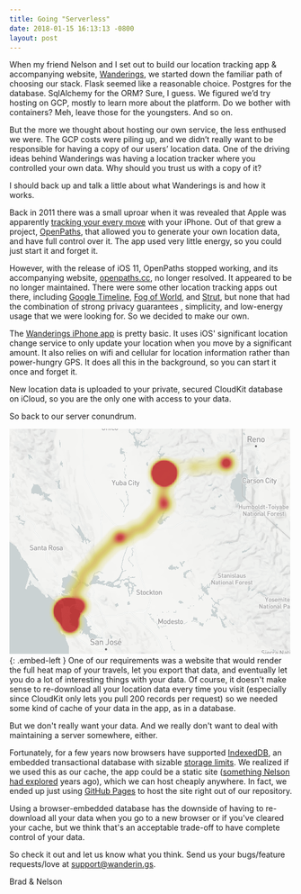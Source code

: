 ```yaml
--- 
title: Going "Serverless"
date: 2018-01-15 16:13:13 -0800
layout: post
---
```

When my friend Nelson and I set out to build our location tracking app & accompanying website, [Wanderings](https://wanderin.gs), we started down the familiar path of choosing our stack. Flask seemed like a reasonable choice. Postgres for the database. SqlAlchemy for the ORM? Sure, I guess. We figured we’d try hosting on GCP, mostly to learn more about the platform. Do we bother with containers? Meh, leave those for the youngsters. And so on.

But the more we thought about hosting our own service, the less enthused we were. The GCP costs were piling up, and we didn’t really want to be responsible for having a copy of our users’ location data. One of the driving ideas behind Wanderings was having a location tracker where you controlled your own data. Why should you trust us with a copy of it?

I should back up and talk a little about what Wanderings is and how it works.

Back in 2011 there was a small uproar when it was revealed that Apple was apparently [tracking your every move](https://arstechnica.com/gadgets/2011/04/how-apple-tracks-your-location-without-your-consent-and-why-it-matters/) with your iPhone. Out of that grew a project, [OpenPaths](http://nytlabs.com/projects/openpaths.html), that allowed you to generate your own location data, and have full control over it. The app used very little energy, so you could just start it and forget it.

However, with the release of iOS 11, OpenPaths stopped working, and its accompanying website, [openpaths.cc](https://openpaths.cc), no longer resolved. It appeared to be no longer maintained. There were some other location tracking apps out there, including [Google Timeline](https://www.google.com/maps/timeline), [Fog of World](https://fogofworld.com/en/), and [Strut](http://strutapp.com/), but none that had the combination of strong privacy guarantees , simplicity, and low-energy usage that we were looking for. So we decided to make our own.

The [Wanderings iPhone app](https://itunes.apple.com/us/app/wanderings-travel-tracking/id1292503352?ls=1&mt=8) is pretty basic. It uses iOS' significant location change service to only update your location when you move by a significant amount. It also relies on wifi and cellular for location information rather than power-hungry GPS. It does all this in the background, so you can start it once and forget it.

New location data is uploaded to your private, secured CloudKit database on iCloud, so you are the only one with access to your data.

So back to our server conundrum.

![Wanderings Screenshot](/public/images/wanderings-screenshot.png){: .embed-left }
One of our requirements was a website that would render the full heat map of your travels, let you export that data, and eventually let you do a lot of interesting things with your data. Of course, it doesn't make sense to re-download all your location data every time you visit (especially since CloudKit only lets you pull 200 records per request) so we needed some kind of cache of your data in the app, as in a database.

But we don't really want your data. And we really don't want to deal with maintaining a server somewhere, either.

Fortunately, for a few years now browsers have supported [IndexedDB](https://developer.mozilla.org/en-US/docs/Web/API/IndexedDB_API/Basic_Concepts_Behind_IndexedDB), an embedded transactional database with sizable [storage limits](https://developer.mozilla.org/en-US/docs/Web/API/IndexedDB_API/Browser_storage_limits_and_eviction_criteria#Storage_limits). We realized if we used this as our cache, the app could be a static site ([something Nelson had explored](http://www.somebits.com/weblog/tech/good/webapps-with-json.html) years ago), which we can host cheaply anywhere. In fact, we ended up just using [GitHub Pages](https://pages.github.com/) to host the site right out of our repository.

Using a browser-embedded database has the downside of having to re-download all your data when you go to a new browser or if you've cleared your cache, but we think that's an acceptable trade-off to have complete control of your data.

So check it out and let us know what you think. Send us your bugs/feature requests/love at <support@wanderin.gs>.

Brad & Nelson
